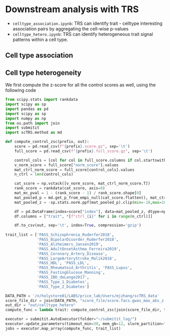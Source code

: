 # Downstream analysis with TRS
- `celltype_association.ipynb`: TRS can identify trait - celltype interesting association pairs by aggregating the cell-wise p-values
- `celltype_hetero.ipynb`: TRS can identify heterogeneous trait signal patterns within a cell type.

## Cell type association

## Cell type heterogeneity
We first compute the z-score for all the control scores as well, using the following code
```python
from scipy.stats import rankdata
import scipy as sp
import pandas as pd
import scipy as sp
import numpy as np
from os.path import join
import submitit
import scTRS.method as md

def compute_control_zsc(prefix, out):
    score = pd.read_csv(f"{prefix}.score.gz", sep='\t')
    full_score = pd.read_csv(f"{prefix}.full_score.gz", sep='\t')

    control_cols = [col for col in full_score.columns if col.startswith("ctrl_norm_score_")]
    v_norm_score = full_score["norm_score"].values
    mat_ctrl_norm_score = full_score[control_cols].values
    n_ctrl = len(control_cols)

    cat_score = np.vstack([v_norm_score, mat_ctrl_norm_score.T])
    rank_score = rankdata(cat_score, axis=0)
    mat_mc_pval = 1 - (rank_score - 1) / rank_score.shape[0]
    mat_pooled_p = md.get_p_from_empi_null(cat_score.flatten(), mat_ctrl_norm_score.flatten()).reshape(cat_score.shape).T
    mat_pooled_z = -sp.stats.norm.ppf(mat_pooled_p).clip(min=-10,max=10)

    df = pd.DataFrame(index=score["index"], data=mat_pooled_z, dtype=np.float32)
    df.columns = ["trait", *[f"ctrl_{i}" for i in range(n_ctrl)]]

    df.to_csv(out, sep='\t', index=True, compression='gzip')
    
trait_list = ['PASS_Schizophrenia_Ruderfer2018',
              'PASS_BipolarDisorder_Ruderfer2018',
              'PASS_Alzheimers_Jansen2019', 
              'PASS_AdultOnsetAsthma_Ferreira2019',
              'PASS_Coronary_Artery_Disease', 
              'PASS_LargeArteryStroke_Malik2018', 
              'PASS_HDL', 'PASS_LDL',
              'PASS_Rheumatoid_Arthritis', 'PASS_Lupus', 
              'PASS_FastingGlucose_Manning',
              'PASS_IBD_deLange2017', 
              'PASS_Type_1_Diabetes', 
              'PASS_Type_2_Diabetes']

DATA_PATH = '/n/holystore01/LABS/price_lab/Users/mjzhang/scTRS_data'
score_file_dir = join(DATA_PATH, "score_file/score.facs.gwas_max_abs_z.top500")
out_dir = "out/celltype_hetero"
compute_func = lambda trait: compute_control_zsc(join(score_file_dir, trait), join(out_dir, f"{trait}.ctrl_zsc.gz"))

executor = submitit.AutoExecutor(folder="~/submitit_log/")
executor.update_parameters(timeout_min=30, mem_gb=12, slurm_partition="serial_requeue")
jobs = executor.map_array(compute_func, trait_list)
```
